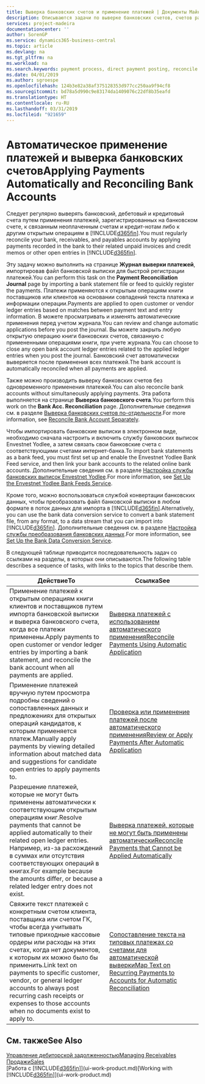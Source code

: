 ```yaml
---
title: Выверка банковских счетов и применение платежей | Документы Майкрософт
description: Описываются задачи по выверке банковских счетов, счетов расчетов с клиентами и поставщиками, учету приходных кассовых поступлений и расходов и автоматическому применению платежей.
services: project-madeira
documentationcenter: ''
author: SorenGP
ms.service: dynamics365-business-central
ms.topic: article
ms.devlang: na
ms.tgt_pltfrm: na
ms.workload: na
ms.search.keywords: payment process, direct payment posting, reconcile payment, expenses, cash receipts
ms.date: 04/01/2019
ms.author: sgroespe
ms.openlocfilehash: 124b3e82a38af375128353d977cc250aa9f94cf8
ms.sourcegitcommit: bd78a5d990c9e83174da1409076c22df8b35eafd
ms.translationtype: HT
ms.contentlocale: ru-RU
ms.lasthandoff: 03/31/2019
ms.locfileid: "921659"
---
```

# <a name="applying-payments-automatically-and-reconciling-bank-accounts"></a><span data-ttu-id="e78a6-103">Автоматическое применение платежей и выверка банковских счетов</span><span class="sxs-lookup"><span data-stu-id="e78a6-103">Applying Payments Automatically and Reconciling Bank Accounts</span></span>
<span data-ttu-id="e78a6-104">Следует регулярно выверять банковский, дебетовый и кредитовый счета путем применения платежей, зарегистрированных на банковском счете, к связанным неоплаченным счетам и кредит-нотам либо к другим открытым операциям в [!INCLUDE[d365fin](includes/d365fin_md.md)].</span><span class="sxs-lookup"><span data-stu-id="e78a6-104">You must regularly reconcile your bank, receivables, and payables accounts by applying payments recorded in the bank to their related unpaid invoices and credit memos or other open entries in [!INCLUDE[d365fin](includes/d365fin_md.md)].</span></span>  

<span data-ttu-id="e78a6-105">Эту задачу можно выполнить на странице **Журнал выверки платежей**, импортировав файл банковской выписки для быстрой регистрации платежей.</span><span class="sxs-lookup"><span data-stu-id="e78a6-105">You can perform this task on the **Payment Reconciliation Journal** page by importing a bank statement file or feed to quickly register the payments.</span></span> <span data-ttu-id="e78a6-106">Платежи применяются к открытым операциям книги поставщиков или клиентов на основании совпадений текста платежа и информации операции.</span><span class="sxs-lookup"><span data-stu-id="e78a6-106">Payments are applied to open customer or vendor ledger entries based on matches between payment text and entry information.</span></span> <span data-ttu-id="e78a6-107">В можете просматривать и изменять автоматические применения перед учетом журнала.</span><span class="sxs-lookup"><span data-stu-id="e78a6-107">You can review and change automatic applications before you post the journal.</span></span> <span data-ttu-id="e78a6-108">Вы можете закрыть любую открытую операцию книги банковских счетов, связанную с примененными операциями книги, при учете журнала.</span><span class="sxs-lookup"><span data-stu-id="e78a6-108">You can choose to close any open bank account ledger entries related to the applied ledger entries when you post the journal.</span></span> <span data-ttu-id="e78a6-109">Банковский счет автоматически выверяется после применения всех платежей.</span><span class="sxs-lookup"><span data-stu-id="e78a6-109">The bank account is automatically reconciled when all payments are applied.</span></span>

<span data-ttu-id="e78a6-110">Также можно производить выверку банковских счетов без одновременного применения платежей.</span><span class="sxs-lookup"><span data-stu-id="e78a6-110">You can also reconcile bank accounts without simultaneously applying payments.</span></span> <span data-ttu-id="e78a6-111">Эта работа выполняется на странице **Выверка банковского счета**.</span><span class="sxs-lookup"><span data-stu-id="e78a6-111">You perform this work on the **Bank Acc. Reconciliation** page.</span></span> <span data-ttu-id="e78a6-112">Дополнительные сведения см. в разделе [Выверка банковских счетов по-отдельности](bank-how-reconcile-bank-accounts-separately.md).</span><span class="sxs-lookup"><span data-stu-id="e78a6-112">For more information, see [Reconcile Bank Account Separately](bank-how-reconcile-bank-accounts-separately.md).</span></span>   

<span data-ttu-id="e78a6-113">Чтобы импортировать банковские выписки в электронном виде, необходимо сначала настроить и включить службу банковских выписок Envestnet Yodlee, а затем связать свои банковские счета с соответствующими счетами интернет-банка.</span><span class="sxs-lookup"><span data-stu-id="e78a6-113">To import bank statements as a bank feed, you must first set up and enable the Envestnet Yodlee Bank Feed service, and then link your bank accounts to the related online bank accounts.</span></span> <span data-ttu-id="e78a6-114">Дополнительные сведения см. в разделе [Настройка службы банковских выписок Envestnet Yodlee](bank-how-setup-bank-statement-service.md).</span><span class="sxs-lookup"><span data-stu-id="e78a6-114">For more information, see [Set Up the Envestnet Yodlee Bank Feeds Service](bank-how-setup-bank-statement-service.md).</span></span>  

<span data-ttu-id="e78a6-115">Кроме того, можно воспользоваться службой конвертации банковских данных, чтобы преобразовать файл банковской выписки в любом формате в поток данных для импорта в [!INCLUDE[d365fin](includes/d365fin_md.md)].</span><span class="sxs-lookup"><span data-stu-id="e78a6-115">Alternatively, you can use the bank data conversion service to convert a bank statement file, from any format, to a data stream that you can import into [!INCLUDE[d365fin](includes/d365fin_md.md)].</span></span> <span data-ttu-id="e78a6-116">Дополнительные сведения см. в разделе [Настройка службы преобразования банковских данных](bank-how-setup-bank-data-conversion-service.md).</span><span class="sxs-lookup"><span data-stu-id="e78a6-116">For more information, see [Set Up the Bank Data Conversion Service](bank-how-setup-bank-data-conversion-service.md).</span></span>  

<span data-ttu-id="e78a6-117">В следующей таблице приводится последовательность задач со ссылками на разделы, в которых они описываются.</span><span class="sxs-lookup"><span data-stu-id="e78a6-117">The following table describes a sequence of tasks, with links to the topics that describe them.</span></span>  

| <span data-ttu-id="e78a6-118">Действие</span><span class="sxs-lookup"><span data-stu-id="e78a6-118">To</span></span> | <span data-ttu-id="e78a6-119">Ссылка</span><span class="sxs-lookup"><span data-stu-id="e78a6-119">See</span></span> |
| --- | --- |
| <span data-ttu-id="e78a6-120">Применение платежей к открытым операциям книги клиентов и поставщиков путем импорта банковской выписки и выверка банковского счета, когда все платежи применены.</span><span class="sxs-lookup"><span data-stu-id="e78a6-120">Apply payments to open customer or vendor ledger entries by importing a bank statement, and reconcile the bank account when all payments are applied.</span></span> |[<span data-ttu-id="e78a6-121">Выверка платежей с использованием автоматического применения</span><span class="sxs-lookup"><span data-stu-id="e78a6-121">Reconcile Payments Using Automatic Application</span></span>](receivables-how-reconcile-payments-auto-application.md) |
| <span data-ttu-id="e78a6-122">Применение платежей вручную путем просмотра подробны сведений о сопоставленных данных и предложениях для открытых операций кандидатов, к которым применяется платеж.</span><span class="sxs-lookup"><span data-stu-id="e78a6-122">Manually apply payments by viewing detailed information about matched data and suggestions for candidate open entries to apply payments to.</span></span> |[<span data-ttu-id="e78a6-123">Проверка или применение платежей после автоматического применения</span><span class="sxs-lookup"><span data-stu-id="e78a6-123">Review or Apply Payments After Automatic Application</span></span>](receivables-how-review-apply-payments-auto-application.md) |
| <span data-ttu-id="e78a6-124">Разрешение платежей, которые не могут быть применены автоматически к соответствующим открытым операциям книг.</span><span class="sxs-lookup"><span data-stu-id="e78a6-124">Resolve payments that cannot be applied automatically to their related open ledger entries.</span></span> <span data-ttu-id="e78a6-125">Например, из-за расхождений в суммах или отсутствия соответствующих операций в книгах.</span><span class="sxs-lookup"><span data-stu-id="e78a6-125">For example because the amounts differ, or because a related ledger entry does not exist.</span></span> |[<span data-ttu-id="e78a6-126">Выверка платежей, которые не могут быть применены автоматически</span><span class="sxs-lookup"><span data-stu-id="e78a6-126">Reconcile Payments that Cannot be Applied Automatically</span></span>](receivables-how-reconcile-payments-cannot-apply-auto.md) |
| <span data-ttu-id="e78a6-127">Свяжите текст платежей с конкретным счетом клиента, поставщика или счетом ГК, чтобы всегда учитывать типовые приходные кассовые ордеры или расходы на этих счетах, когда нет документов, к которым их можно было бы применить.</span><span class="sxs-lookup"><span data-stu-id="e78a6-127">Link text on payments to specific customer, vendor, or general ledger accounts to always post recurring cash receipts or expenses to those accounts when no documents exist to apply to.</span></span> |[<span data-ttu-id="e78a6-128">Сопоставление текста на типовых платежах со счетами для автоматической выверки</span><span class="sxs-lookup"><span data-stu-id="e78a6-128">Map Text on Recurring Payments to Accounts for Automatic Reconciliation</span></span>](receivables-how-map-text-recurring-payments-accounts-auto-reconcilliation.md) |

## <a name="see-also"></a><span data-ttu-id="e78a6-129">См. также</span><span class="sxs-lookup"><span data-stu-id="e78a6-129">See Also</span></span>
[<span data-ttu-id="e78a6-130">Управление дебиторской задолженностью</span><span class="sxs-lookup"><span data-stu-id="e78a6-130">Managing Receivables</span></span>](receivables-manage-receivables.md)  
[<span data-ttu-id="e78a6-131">Продажи</span><span class="sxs-lookup"><span data-stu-id="e78a6-131">Sales</span></span>](sales-manage-sales.md)  
<span data-ttu-id="e78a6-132">[Работа с [!INCLUDE[d365fin](includes/d365fin_md.md)]](ui-work-product.md)</span><span class="sxs-lookup"><span data-stu-id="e78a6-132">[Working with [!INCLUDE[d365fin](includes/d365fin_md.md)]](ui-work-product.md)</span></span>

